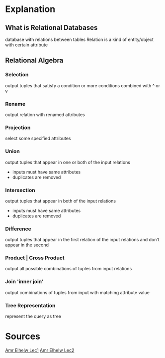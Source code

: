 # Explanation
## What is Relational Databases
database with relations between tables
Relation is a kind of entity/object with certain attribute
## Relational Algebra
### Selection 
output tuples that satisfy a condition or more conditions combined with ^ or v
### Rename
output relation with renamed attributes 
### Projection
select some specified attributes 
### Union
output tuples that appear in one or both of the input relations
- inputs must have same attributes
- duplicates are removed 
### Intersection
output tuples that appear in both of the input relations
- inputs must have same attributes
- duplicates are removed 
### Difference
output tuples that appear in the first relation of the input relations and don't appear in the second
### Product | Cross Product
output all possible combinations of tuples from input relations
### Join 'inner join'
output combinations of tuples from input with matching attribute value
### Tree Representation
represent the query as tree
# Sources
[Amr Elhelw Lec1](https://youtu.be/UuCDByipiCo?si=L7Y9GCFPQqaEmsGJ) 
[Amr Elhelw Lec2](https://youtu.be/OuFS0tcQXh8?si=tTQaalea0y1FpPqw) 